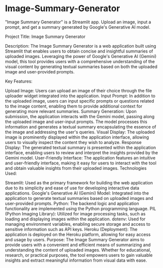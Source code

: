 # Image-Summary-Generator
"Image Summary Generator" is a Streamlit app. Upload an image, input a prompt, and get a summary generated by Google's Generative AI model.

Project Title: Image Summary Generator

Description:
The Image Summary Generator is a web application built using Streamlit that enables users to obtain concise and insightful summaries of uploaded images. Leveraging the power of Google's Generative AI (Gemini) model, this tool provides users with a comprehensive understanding of the visual content by generating textual summaries based on both the uploaded image and user-provided prompts.

Key Features:

Upload Image: Users can upload an image of their choice through the file uploader widget integrated into the application.
Input Prompt: In addition to the uploaded image, users can input specific prompts or questions related to the image content, enabling them to provide additional context for generating more relevant summaries.
Summary Generation: Upon submission, the application interacts with the Gemini model, passing along the uploaded image and user-input prompts. The model processes this information and generates a textual summary encapsulating the essence of the image and addressing the user's queries.
Visual Display: The uploaded image is prominently displayed within the application interface, allowing users to visually inspect the content they wish to analyze.
Response Display: The generated textual summary is presented within the application interface, enabling users to review and interpret the insights provided by the Gemini model.
User-Friendly Interface: The application features an intuitive and user-friendly interface, making it easy for users to interact with the tool and obtain valuable insights from their uploaded images.
Technologies Used:

Streamlit: Used as the primary framework for building the web application due to its simplicity and ease of use for developing interactive data applications.
Google's Generative AI (Gemini) Model: Integrated into the application to generate textual summaries based on uploaded images and user-provided prompts.
Python: The backend logic and application functionality are implemented using the Python programming language.
PIL (Python Imaging Library): Utilized for image processing tasks, such as loading and displaying images within the application.
dotenv: Used for managing environment variables, enabling secure storage and access to sensitive information such as API keys.
Heroku (Deployment): The application is deployed on the Heroku platform, allowing for easy access and usage by users.
Purpose:
The Image Summary Generator aims to provide users with a convenient and efficient means of summarizing and understanding the content of uploaded images. Whether for educational, research, or practical purposes, the tool empowers users to gain valuable insights and extract meaningful information from visual data with ease.
